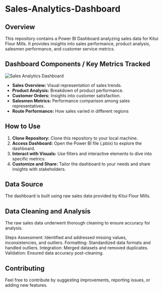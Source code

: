# Sales-Analytics-Dashboard

## Overview
This repository contains a Power BI Dashboard analyzing sales data for Kitui Flour Mills. It provides insights into sales performance, product analysis, salesmen performance, and customer service metrics.

## Dashboard Components / Key Metrics Tracked
![Sales Analytics Dashboard](https://drive.google.com/file/d/1D9Rrvvl8sF4R4HekI4hmo_V6AjU4nNl-/view?usp=drive_link)

- **Sales Overview:** Visual representation of sales trends.
- **Product Analysis:** Breakdown of product performance.
-  **Customer Orders:** Insights into customer satisfaction.
- **Salesmen Metrics:** Performance comparison among sales representatives.
- **Route Performance:** How sales varied in different regions

## How to Use
1. **Clone Repository:** Clone this repository to your local machine.
2. **Access Dashboard:** Open the Power BI file (.pbix) to explore the dashboard.
3. **Interact with Visuals:** Use filters and interactive elements to dive into specific metrics.
4. **Customize and Share:** Tailor the dashboard to your needs and share insights with stakeholders.

## Data Source
The dashboard is built using raw sales data provided by Kitui Flour Mills.

## Data Cleaning and Analysis
The raw sales data underwent thorough cleaning to ensure accuracy for analysis.

Steps
Assessment: Identified and addressed missing values, inconsistencies, and outliers.
Formatting: Standardized data formats and handled outliers.
Integration: Merged datasets and removed duplicates.
Validation: Ensured data accuracy post-cleaning.

## Contributing
Feel free to contribute by suggesting improvements, reporting issues, or adding new features.

